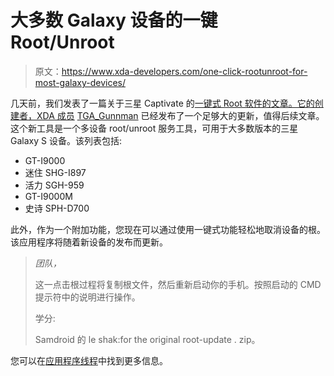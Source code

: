 # 大多数 Galaxy 设备的一键 Root/Unroot

> 原文：<https://www.xda-developers.com/one-click-rootunroot-for-most-galaxy-devices/>

几天前，我们发表了一篇关于三星 Captivate 的[一键式 Root 软件的文章。它的创建者，XDA 成员](http://www.xda-developers.com/android/one-click-root-for-att-captivate/) [TGA_Gunnman](http://forum.xda-developers.com/member.php?u=2341153) 已经发布了一个足够大的更新，值得后续文章。这个新工具是一个多设备 root/unroot 服务工具，可用于大多数版本的三星 Galaxy S 设备。该列表包括:

*   GT-I9000
*   迷住 SHG-I897
*   活力 SGH-959
*   GT-I9000M
*   史诗 SPH-D700

此外，作为一个附加功能，您现在可以通过使用一键式功能轻松地取消设备的根。该应用程序将随着新设备的发布而更新。

> *团队，*
> 
> 这一点击根过程将复制根文件，然后重新启动你的手机。按照启动的 CMD 提示符中的说明进行操作。
> 
> 学分:
> 
> Samdroid 的 le shak:for the original root-update . zip。

您可以在[应用程序线程](http://forum.xda-developers.com/showthread.php?t=753077)中找到更多信息。
